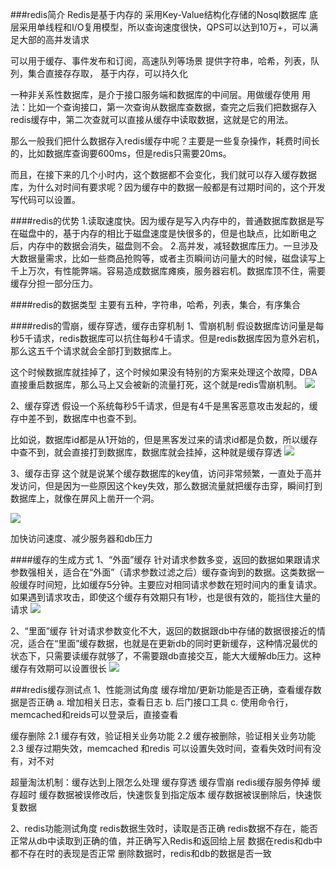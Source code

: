 ###redis简介
Redis是基于内存的
采用Key-Value结构化存储的Nosql数据库
底层采用单线程和I/O复用模型，所以查询速度很快，QPS可以达到10万+，可以满足大部的高并发请求

可以用于缓存、事件发布和订阅，高速队列等场景
提供字符串，哈希，列表，队列，集合直接存存取，
基于内存，可以持久化

一种非关系性数据库，是介于接口服务端和数据库的中间层。用做缓存使用
用法：比如一个查询接口，第一次查询从数据库查数据，查完之后我们把数据存入redis缓存中，第二次查就可以直接从缓存中读取数据，这就是它的用法。

那么一般我们把什么数据存入redis缓存中呢？主要是一些复杂操作，耗费时间长的，比如数据库查询要600ms，但是redis只需要20ms。

而且，在接下来的几个小时内，这个数据都不会变化，我们就可以存入缓存数据库，为什么对时间有要求呢？因为缓存中的数据一般都是有过期时间的，这个开发写代码可以设置。

####redis的优势
1.读取速度快。因为缓存是写入内存中的，普通数据库数据是写在磁盘中的，基于内存的相比于磁盘速度是快很多的，但是也缺点，比如断电之后，内存中的数据会消失，磁盘则不会。
2.高并发，减轻数据库压力。一旦涉及大数据量需求，比如一些商品抢购等，或者主页瞬间访问量大的时候，磁盘读写上千上万次，有性能弊端。容易造成数据库瘫痪，服务器宕机。数据库顶不住，需要缓存分担一部分压力。

####redis的数据类型
主要有五种，字符串，哈希，列表，集合，有序集合

####redis的雪崩，缓存穿透，缓存击穿机制
1、雪崩机制
假设数据库访问量是每秒5千请求，redis数据库可以抗住每秒4千请求。但是redis数据库因为意外宕机，那么这五千个请求就会全部打到数据库上。

这个时候数据库就挂掉了，这个时候如果没有特别的方案来处理这个故障，DBA直接重启数据库，那么马上又会被新的流量打死，这个就是redis雪崩机制。
![](https://img-blog.csdnimg.cn/20210811111030276.png?x-oss-process=image/watermark,type_ZmFuZ3poZW5naGVpdGk,shadow_10,text_aHR0cHM6Ly9ibG9nLmNzZG4ubmV0L3dlaXhpbl80NTcyMTc2OQ==,size_16,color_FFFFFF,t_70)

2、缓存穿透
假设一个系统每秒5千请求，但是有4千是黑客恶意攻击发起的，缓存中差不到，数据库中也查不到。

比如说，数据库id都是从1开始的，但是黑客发过来的请求id都是负数，所以缓存中查不到，就会直接打到数据库，数据库就会挂掉，这种就是缓存穿透
![](https://img-blog.csdnimg.cn/20210811111120986.png?x-oss-process=image/watermark,type_ZmFuZ3poZW5naGVpdGk,shadow_10,text_aHR0cHM6Ly9ibG9nLmNzZG4ubmV0L3dlaXhpbl80NTcyMTc2OQ==,size_16,color_FFFFFF,t_70)

3、缓存击穿
这个就是说某个缓存数据库的key值，访问非常频繁，一直处于高并发访问，但是因为一些原因这个key失效，那么数据流量就把缓存击穿，瞬间打到数据库上，就像在屏风上凿开一个洞。

![](https://img-blog.csdnimg.cn/img_convert/d977f745218e40633826ba0c88ee005f.png)

加快访问速度、减少服务器和db压力

####缓存的生成方式
1、“外面”缓存
针对请求参数多变，返回的数据如果跟请求参数强相关，适合在“外面”（请求参数过滤之后）缓存查询到的数据。这类数据一般缓存时间短，比如缓存5分钟。主要应对相同请求参数在短时间内的重复请求。如果遇到请求攻击，即使这个缓存有效期只有1秒，也是很有效的，能挡住大量的请求
![](https://img-blog.csdnimg.cn/img_convert/ab725822aaea123c1ff963774b88684b.png)

2、“里面”缓存
针对请求参数变化不大，返回的数据跟db中存储的数据很接近的情况，适合在“里面”缓存数据，也就是在更新db的同时更新缓存，这种情况最优的状态下，只需要读缓存就够了，不需要跟db直接交互，能大大缓解db压力。这种缓存有效期可以设置很长
![](https://img-blog.csdnimg.cn/img_convert/6552dd9642f8c76ea1367eb6de369b91.png)

###redis缓存测试点
1、性能测试角度
缓存增加/更新功能是否正确，查看缓存数据是否正确
a. 增加相关日志，查看日志
b. 后门接口工具
c. 使用命令行，memcached和reids可以登录后，直接查看

缓存删除
2.1 缓存有效，验证相关业务功能
2.2 缓存被删除，验证相关业务功能
2.3 缓存过期失效，memcached 和redis 可以设置失效时间，查看失效时间有没有，对不对

超量淘汰机制：缓存达到上限怎么处理
缓存穿透
缓存雪崩
redis缓存服务停掉
缓存超时
缓存数据被误修改后，快速恢复到指定版本
缓存数据被误删除后，快速恢复数据

2、redis功能测试角度
redis数据生效时，读取是否正确
redis数据不存在，能否正常从db中读取到正确的值，并正确写入Redis和返回给上层
数据在redis和db中都不存在时的表现是否正常
删除数据时，redis和db的数据是否一致